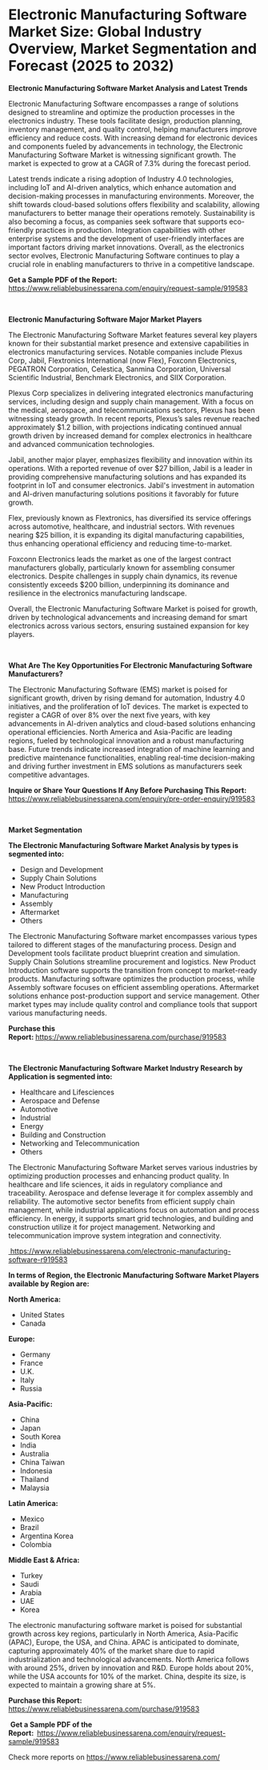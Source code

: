<p><h1>Electronic Manufacturing Software Market Size: Global Industry Overview, Market Segmentation and Forecast (2025 to 2032)</h1></p><p><strong>Electronic Manufacturing Software Market Analysis and Latest Trends</strong></p>
<p><p>Electronic Manufacturing Software encompasses a range of solutions designed to streamline and optimize the production processes in the electronics industry. These tools facilitate design, production planning, inventory management, and quality control, helping manufacturers improve efficiency and reduce costs. With increasing demand for electronic devices and components fueled by advancements in technology, the Electronic Manufacturing Software Market is witnessing significant growth. The market is expected to grow at a CAGR of 7.3% during the forecast period.</p><p>Latest trends indicate a rising adoption of Industry 4.0 technologies, including IoT and AI-driven analytics, which enhance automation and decision-making processes in manufacturing environments. Moreover, the shift towards cloud-based solutions offers flexibility and scalability, allowing manufacturers to better manage their operations remotely. Sustainability is also becoming a focus, as companies seek software that supports eco-friendly practices in production. Integration capabilities with other enterprise systems and the development of user-friendly interfaces are important factors driving market innovations. Overall, as the electronics sector evolves, Electronic Manufacturing Software continues to play a crucial role in enabling manufacturers to thrive in a competitive landscape.</p></p>
<p><strong>Get a Sample PDF of the Report:&nbsp;</strong> <a href="https://www.reliablebusinessarena.com/enquiry/request-sample/919583?utm_campaign=3222&utm_medium=2&utm_source=Github&utm_content=ia&utm_term=07032025&utm_id=electronic-manufacturing-software">https://www.reliablebusinessarena.com/enquiry/request-sample/919583</a></p>
<p>&nbsp;</p>
<p><strong>Electronic Manufacturing Software Major Market Players</strong></p>
<p><p>The Electronic Manufacturing Software Market features several key players known for their substantial market presence and extensive capabilities in electronics manufacturing services. Notable companies include Plexus Corp, Jabil, Flextronics International (now Flex), Foxconn Electronics, PEGATRON Corporation, Celestica, Sanmina Corporation, Universal Scientific Industrial, Benchmark Electronics, and SIIX Corporation.</p><p>Plexus Corp specializes in delivering integrated electronics manufacturing services, including design and supply chain management. With a focus on the medical, aerospace, and telecommunications sectors, Plexus has been witnessing steady growth. In recent reports, Plexus’s sales revenue reached approximately $1.2 billion, with projections indicating continued annual growth driven by increased demand for complex electronics in healthcare and advanced communication technologies.</p><p>Jabil, another major player, emphasizes flexibility and innovation within its operations. With a reported revenue of over $27 billion, Jabil is a leader in providing comprehensive manufacturing solutions and has expanded its footprint in IoT and consumer electronics. Jabil's investment in automation and AI-driven manufacturing solutions positions it favorably for future growth.</p><p>Flex, previously known as Flextronics, has diversified its service offerings across automotive, healthcare, and industrial sectors. With revenues nearing $25 billion, it is expanding its digital manufacturing capabilities, thus enhancing operational efficiency and reducing time-to-market.</p><p>Foxconn Electronics leads the market as one of the largest contract manufacturers globally, particularly known for assembling consumer electronics. Despite challenges in supply chain dynamics, its revenue consistently exceeds $200 billion, underpinning its dominance and resilience in the electronics manufacturing landscape.</p><p>Overall, the Electronic Manufacturing Software Market is poised for growth, driven by technological advancements and increasing demand for smart electronics across various sectors, ensuring sustained expansion for key players.</p></p>
<p>&nbsp;</p>
<p><strong>What Are The Key Opportunities For Electronic Manufacturing Software Manufacturers?</strong></p>
<p><p>The Electronic Manufacturing Software (EMS) market is poised for significant growth, driven by rising demand for automation, Industry 4.0 initiatives, and the proliferation of IoT devices. The market is expected to register a CAGR of over 8% over the next five years, with key advancements in AI-driven analytics and cloud-based solutions enhancing operational efficiencies. North America and Asia-Pacific are leading regions, fueled by technological innovation and a robust manufacturing base. Future trends indicate increased integration of machine learning and predictive maintenance functionalities, enabling real-time decision-making and driving further investment in EMS solutions as manufacturers seek competitive advantages.</p></p>
<p><strong>Inquire or Share Your Questions If Any Before Purchasing This Report:</strong> <a href="https://www.reliablebusinessarena.com/enquiry/pre-order-enquiry/919583?utm_campaign=3222&utm_medium=2&utm_source=Github&utm_content=ia&utm_term=07032025&utm_id=electronic-manufacturing-software">https://www.reliablebusinessarena.com/enquiry/pre-order-enquiry/919583</a></p>
<p>&nbsp;</p>
<p><strong>Market Segmentation</strong></p>
<p><strong>The Electronic Manufacturing Software Market Analysis by types is segmented into:</strong></p>
<p><ul><li>Design and Development</li><li>Supply Chain Solutions</li><li>New Product Introduction</li><li>Manufacturing</li><li>Assembly</li><li>Aftermarket</li><li>Others</li></ul></p>
<p><p>The Electronic Manufacturing Software market encompasses various types tailored to different stages of the manufacturing process. Design and Development tools facilitate product blueprint creation and simulation. Supply Chain Solutions streamline procurement and logistics. New Product Introduction software supports the transition from concept to market-ready products. Manufacturing software optimizes the production process, while Assembly software focuses on efficient assembling operations. Aftermarket solutions enhance post-production support and service management. Other market types may include quality control and compliance tools that support various manufacturing needs.</p></p>
<p><strong>Purchase this Report:&nbsp;</strong><a href="https://www.reliablebusinessarena.com/purchase/919583?utm_campaign=3222&utm_medium=2&utm_source=Github&utm_content=ia&utm_term=07032025&utm_id=electronic-manufacturing-software">https://www.reliablebusinessarena.com/purchase/919583</a></p>
<p>&nbsp;</p>
<p><strong>The Electronic Manufacturing Software Market Industry Research by Application is segmented into:</strong></p>
<p><ul><li>Healthcare and Lifesciences</li><li>Aerospace and Defense</li><li>Automotive</li><li>Industrial</li><li>Energy</li><li>Building and Construction</li><li>Networking and Telecommunication</li><li>Others</li></ul></p>
<p><p>The Electronic Manufacturing Software Market serves various industries by optimizing production processes and enhancing product quality. In healthcare and life sciences, it aids in regulatory compliance and traceability. Aerospace and defense leverage it for complex assembly and reliability. The automotive sector benefits from efficient supply chain management, while industrial applications focus on automation and process efficiency. In energy, it supports smart grid technologies, and building and construction utilize it for project management. Networking and telecommunication improve system integration and connectivity.</p></p>
<p><a href="https://www.reliablebusinessarena.com/electronic-manufacturing-software-r919583?utm_campaign=3222&utm_medium=2&utm_source=Github&utm_content=ia&utm_term=07032025&utm_id=electronic-manufacturing-software">&nbsp;https://www.reliablebusinessarena.com/electronic-manufacturing-software-r919583</a></p>
<p><strong>In terms of Region, the Electronic Manufacturing Software Market Players available by Region are:</strong></p>
<p>
    <p> <strong> North America: </strong>
        <ul>
            <li>United States</li>
            <li>Canada</li>
        </ul>
        </p> 
    <p> <strong> Europe: </strong>
        <ul>
            <li>Germany</li>
            <li>France</li>
            <li>U.K.</li>
            <li>Italy</li>
            <li>Russia</li>
        </ul>
        </p> 
    <p> <strong> Asia-Pacific: </strong>
        <ul>
            <li>China</li>
            <li>Japan</li>
            <li>South Korea</li>
            <li>India</li>
            <li>Australia</li>
            <li>China Taiwan</li>
            <li>Indonesia</li>
            <li>Thailand</li>
            <li>Malaysia</li>
        </ul>
        </p> 
    <p> <strong> Latin America: </strong>
        <ul>
            <li>Mexico</li>
            <li>Brazil</li>
            <li>Argentina Korea</li>
            <li>Colombia</li>
        </ul>
        </p> 
    <p> <strong> Middle East & Africa: </strong>
        <ul>
            <li>Turkey</li>
            <li>Saudi</li>
            <li>Arabia</li>
            <li>UAE</li>
            <li>Korea</li>
        </ul>
    </p>
    </p>
<p><p>The electronic manufacturing software market is poised for substantial growth across key regions, particularly in North America, Asia-Pacific (APAC), Europe, the USA, and China. APAC is anticipated to dominate, capturing approximately 40% of the market share due to rapid industrialization and technological advancements. North America follows with around 25%, driven by innovation and R&D. Europe holds about 20%, while the USA accounts for 10% of the market. China, despite its size, is expected to maintain a growing share at 5%.</p></p>
<p><strong>Purchase this Report: </strong><a href="https://www.reliablebusinessarena.com/purchase/919583?utm_campaign=3222&utm_medium=2&utm_source=Github&utm_content=ia&utm_term=07032025&utm_id=electronic-manufacturing-software">https://www.reliablebusinessarena.com/purchase/919583</a></p>
<p>&nbsp;<strong>Get a Sample PDF of the Report:&nbsp;&nbsp;</strong><a href="https://www.reliablebusinessarena.com/enquiry/request-sample/919583?utm_campaign=3222&utm_medium=2&utm_source=Github&utm_content=ia&utm_term=07032025&utm_id=electronic-manufacturing-software">https://www.reliablebusinessarena.com/enquiry/request-sample/919583</a></p>
<p><strong></strong></p>
<p>Check more reports on <a href="https://www.reliablebusinessarena.com/?utm_campaign=3222&utm_medium=2&utm_source=Github&utm_content=ia&utm_term=07032025&utm_id=electronic-manufacturing-software">https://www.reliablebusinessarena.com/</a></p>